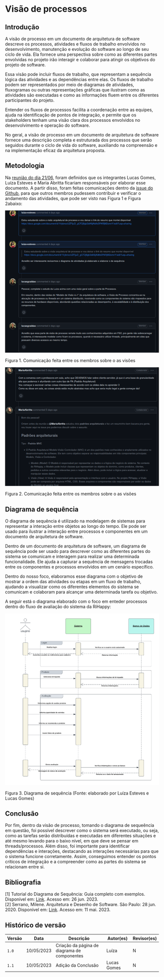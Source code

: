 # Visão de processos

## Introdução

A visão de processo em um documento de arquitetura de software descreve os processos, atividades e fluxos de trabalho envolvidos no desenvolvimento, manutenção e evolução do software ao longo de seu ciclo de vida. Ela fornece uma perspectiva sobre como as diferentes partes envolvidas no projeto irão interagir e colaborar para atingir os objetivos do projeto de software.

Essa visão pode incluir fluxos de trabalho, que representam a sequência lógica das atividades e as dependências entre elas. Os fluxos de trabalho podem ser representados por meio de diagramas de atividades, fluxogramas ou outras representações gráficas que ilustram como as atividades são executadas e como as informações fluem entre os diferentes participantes do projeto.

Entender os fluxos de processos facilita a coordenação entre as equipes, ajuda na identificação de pontos de integração, e permite que os stakeholders tenham uma visão clara dos processos envolvidos no desenvolvimento e operação do software.

No geral, a visão de processo em um documento de arquitetura de software fornece uma descrição completa e estruturada dos processos que serão seguidos durante o ciclo de vida do software, auxiliando na compreensão e na implementação eficaz da arquitetura proposta.

## Metodologia

Na [reunião do dia 21/06](https://unbarqdsw2023-1.github.io/2023.1_G5_ProjetoRiHappy/#/0.planejamento/atas/ata_21_06_2023), foram definidos que os integrantes Lucas Gomes, Luíza Esteves e Maria Abritta ficariam responsáveis por elaborar esse documento. A partir disso, foram feitas comunicações dentro da [issue do Github](https://github.com/UnBArqDsw2023-1/2023.1_G5_ProjetoRiHappy/issues/82), para que outros membros pudessem contribuir e verificar o andamento das atividades, que pode ser visto nas Figura 1 e Figura 2abaixo:

![](./assets/visProcesso1.png)
<p class="legenda"> Figura 1. Comunicação feita entre os membros sobre o as visões</p>

![](./assets/visProcesso2.png)


<p class="legenda"> Figura 2. Comunicação feita entre os membros sobre o as visões</p>

## Diagrama de sequência

O diagrama de sequência é  utilizado na modelagem de sistemas para representar a interação entre objetos ao longo do tempo. Ele pode ser usado para ilustrar a interação entre processos e componentes em um documento de arquitetura de software.

Dentro de um documento de arquitetura de software, um diagrama de sequência pode ser usado para descrever como as diferentes partes do sistema se comunicam e interagem para realizar uma determinada funcionalidade. Ele ajuda a capturar a sequência de mensagens trocadas entre os componentes e processos envolvidos em um cenário específico.

Dentro do nosso foco, elaboramos esse diagrama com o objetivo de mostrar a ordem das atividades ou etapas em um fluxo de trabalho, ajudando a visualizar como os diferentes elementos do sistema se comunicam e colaboram para alcançar uma determinada tarefa ou objetivo.

A seguir está o diagrama elaborado com o foco em enteder processos dentro do fluxo de avaliação do sistema da RiHappy:

![](./assets/diagramaSequencia.png)


<p class="legenda"> Figura 3. Diagrama de sequência (Fonte: elaborado por Luíza Esteves e Lucas Gomes)</p>

## Conclusão

Por fim, dentro da visão de processo, tomando o diagrama de sequeência em questão, foi possível descrever como o sistema será executado, ou seja, como as tarefas serão distribuídas e executadas em diferentes situações e até mesmo levando para o baixo nível, em que deve se pensar em threads/processos. Além disso, foi importante para identificar dependências e interações, destacando as interações necessárias para que o sistema funcione corretamente. Assim, conseguimos entender os pontos críticos de integração e a compreender como as partes do sistema se relacionam entre si.

## Bibliografia

[1] Tutorial do Diagrama de Sequência: Guia completo com exemplos. Disponível em: [Link](https://creately.com/blog/pt/diagrama/tutorial-do-diagrama-de-sequencia/). Acesso em: 26 jun. 2023. <br/>
[2] Serrano, Milene. Arquitetura e Desenho de Software. São Paulo: 28 jun. 2020. Disponível em: [Link](https://unbbr-my.sharepoint.com/personal/mileneserrano_unb_br/_layouts/15/stream.aspx?id=%2Fpersonal%2Fmileneserrano%5Funb%5Fbr%2FDocuments%2FArqDSW%20%2D%20V%C3%ADdeosOriginais%2F05e%20%2D%20VideoAula%20%2D%20DSW%2DModelagem%20%2D%20Agregacao%20Composicao%2Emp4&ga=1). Acesso em: 11 mai. 2023. </br>


## Histórico de versão

| Versão | Data       | Descrição                                                                                            | Autor(es)      | Revisor(es)                       |
| ------ | ---------- | ---------------------------------------------------------------------------------------------------- | -------------- | --------------------------------- |
| `1.0`  | 10/05/2023 | Criação da página de diagrama de componentes     | Luíza | N |
| `1.1`  | 10/05/2023 | Adição da Conclusão     | Lucas Gomes | N |
